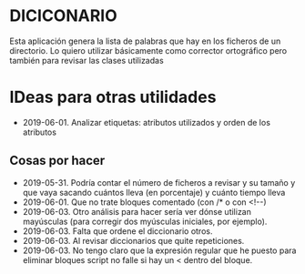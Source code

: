 # DICICONARIO

Esta aplicación genera la lista de palabras que hay en los ficheros de un directorio. Lo quiero utilizar básicamente como corrector ortográfico pero también para revisar las clases utilizadas

# IDeas para otras utilidades
* 2019-06-01. Analizar etiquetas: atributos utilizados y orden de los atributos

## Cosas por hacer
* 2019-05-31. Podría contar el número de ficheros a revisar y su tamaño y que vaya sacando cuántos lleva (en porcentaje) y cuánto tiempo lleva
* 2019-06-01. Que no trate bloques comentado (con /* o con &lt;!--)
* 2019-06-03. Otro análisis para hacer sería ver dónse utilizan mayúsculas (para corregir dos myúsculas iniciales, por ejemplo).
* 2019-06-03. Falta que ordene el diccionario otros.
* 2019-06-03. Al revisar diccionarios que quite repeticiones.
* 2019-06-03. No tengo claro que la expresión regular que he puesto para eliminar bloques script no falle si hay un &lt; dentro del bloque.



